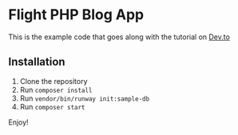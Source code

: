 # Flight PHP Blog App

This is the example code that goes along with the tutorial on [Dev.to](https://dev.to/n0nag0n/building-a-simple-blog-with-flight-54l9)

## Installation

1. Clone the repository
2. Run `composer install`
3. Run `vendor/bin/runway init:sample-db`
4. Run `composer start`

Enjoy!